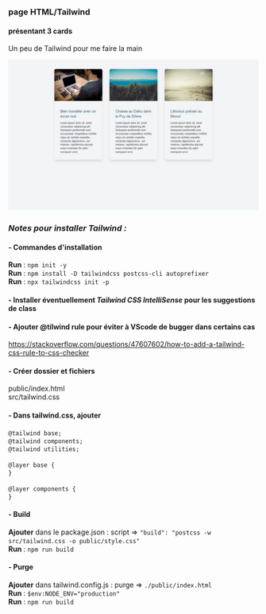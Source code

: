 
### page HTML/Tailwind
#### présentant 3 cards
Un peu de Tailwind pour me faire la main

![screenshot](screenshot1.jpg)

### *Notes pour installer Tailwind :*

#### - Commandes d'installation
**Run** : `npm init -y `<br>
**Run** : `npm install -D tailwindcss postcss-cli autoprefixer`<br>
**Run** : `npx tailwindcss init -p`

#### - Installer éventuellement *Tailwind CSS IntelliSense* pour les suggestions de class

#### - Ajouter @tilwind rule pour éviter à VScode de bugger dans certains cas
https://stackoverflow.com/questions/47607602/how-to-add-a-tailwind-css-rule-to-css-checker

#### - Créer dossier et fichiers
public/index.html<br>
src/tailwind.css

#### - Dans tailwind.css, ajouter
```
@tailwind base;
@tailwind components;
@tailwind utilities;

@layer base {
}

@layer components {
}
```

#### - Build
**Ajouter** dans le package.json : script => ``"build": "postcss -w src/tailwind.css -o public/style.css"``<br>
**Run** : ``npm run build``

#### - Purge
**Ajouter** dans tailwind.config.js : purge => `./public/index.html`<br>
**Run** : `$env:NODE_ENV="production"`<br>
**Run** : `npm run build`
